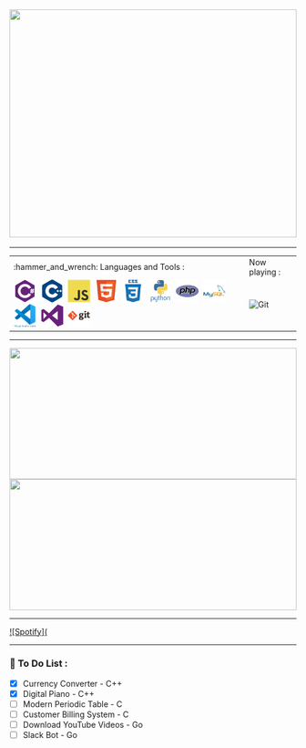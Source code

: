 <div id="header" align="center">
  <img width="100%" height="400" src="https://media.giphy.com/media/AibXOtCbZgwChaOWcz/giphy.gif"/>
</div>


---

<div>
  <table border="0pt solid black">
    <tr border="0pt solid black">
      <td>
        <div>:hammer_and_wrench: Languages and Tools :</div>
      </td>
      <td>
         <div>Now playing :</div>  
      </td>
    </tr>
    <tr>
      <td>
        <img src="https://github.com/devicons/devicon/blob/master/icons/csharp/csharp-plain.svg"  title="C#" alt="C#" width="40" height="40"/>&nbsp;
        <img src="https://github.com/devicons/devicon/blob/master/icons/cplusplus/cplusplus-plain.svg"  title="C++" alt="C++" width="40" height="40"/>&nbsp;
        <img src="https://github.com/devicons/devicon/blob/master/icons/javascript/javascript-original.svg" title="JavaScript" alt="JavaScript" width="40" height="40"/>&nbsp;
        <img src="https://github.com/devicons/devicon/blob/master/icons/html5/html5-original.svg" title="HTML5" alt="HTML" width="40" height="40"/>&nbsp;
        <img src="https://github.com/devicons/devicon/blob/master/icons/css3/css3-plain-wordmark.svg"  title="CSS3" alt="CSS" width="40" height="40"/>&nbsp;
        <img src="https://github.com/devicons/devicon/blob/master/icons/python/python-original-wordmark.svg"  title="PY" alt="PY" width="40" height="40"/>&nbsp;
        <img src="https://github.com/devicons/devicon/blob/master/icons/php/php-original.svg" title="PHP" alt="PHP" width="40" height="40"/>&nbsp;
        <img src="https://github.com/devicons/devicon/blob/master/icons/mysql/mysql-original-wordmark.svg" title="MySQL"  alt="MySQL" width="40" height="40"/>&nbsp;
        <img src="https://github.com/devicons/devicon/blob/master/icons/vscode/vscode-original-wordmark.svg"  title="VSC" alt="VSC" width="40" height="40"/>&nbsp;
        <img src="https://github.com/devicons/devicon/blob/master/icons/visualstudio/visualstudio-plain.svg"  title="VS" alt="VS" width="40" height="40"/>&nbsp;
        <img src="https://github.com/devicons/devicon/blob/master/icons/git/git-original-wordmark.svg" title="Git" **alt="Git" width="40" height="40"/>
      </td>
      <td>
        <img src="https://novatorem-mihhaillastovski.vercel.app/api/spotify" title="Git" **alt="Git"/>
      </td>
    </tr>
  </table>
</div>



---  

<a href="https://github.com/MihhailLastovski">
  <img width="100%" height="230" align="center" src="https://streak-stats.demolab.com?user=MihhailLastovski&theme=tokyonight&hide_border=true" />
</a>

<a href="https://github.com/MihhailLastovski">
  <img width="100%" height="230" align="center" src="https://github-readme-stats-mihhaillastovski.vercel.app/api/top-langs/?username=MihhailLastovski&layout=compact&theme=tokyonight&hide_border=true&langs_count=8"/>
</a>

---

[![Spotify](](https://open.spotify.com/user/21ixrz6pbbdv7kvtd7rx2zyea)

---

### :pushpin: To Do List :

- [x] Currency Converter - С++
- [x] Digital Piano - C++
- [ ] Modern Periodic Table - C
- [ ] Customer Billing System - C
- [ ] Download YouTube Videos - Go
- [ ] Slack Bot - Go
